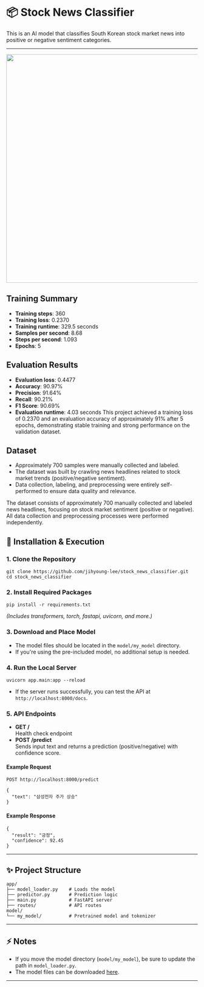 <h1>📦 Stock News Classifier</h1>

<p>This is an AI model that classifies South Korean stock market news into positive or negative sentiment categories.</p>
<hr>

<p align="center">
  <img src="https://github.com/user-attachments/assets/bbbf5f05-9981-439e-ba68-81cc5b96dd30" width="600"/>
</p>


## Training Summary

- **Training steps**: 360
- **Training loss**: 0.2370
- **Training runtime**: 329.5 seconds
- **Samples per second**: 8.68
- **Steps per second**: 1.093
- **Epochs**: 5

## Evaluation Results

- **Evaluation loss**: 0.4477
- **Accuracy**: 90.97%
- **Precision**: 91.64%
- **Recall**: 90.21%
- **F1 Score**: 90.69%
- **Evaluation runtime**: 4.03 seconds
This project achieved a training loss of 0.2370 and an evaluation accuracy of approximately 91% after 5 epochs, demonstrating stable training and strong performance on the validation dataset.

## Dataset

- Approximately 700 samples were manually collected and labeled.
- The dataset was built by crawling news headlines related to stock market trends (positive/negative sentiment).
- Data collection, labeling, and preprocessing were entirely self-performed to ensure data quality and relevance.

The dataset consists of approximately 700 manually collected and labeled news headlines, focusing on stock market sentiment (positive or negative). All data collection and preprocessing processes were performed independently.


<h2>🚀 Installation & Execution</h2>

<h3>1. Clone the Repository</h3>

<pre><code>git clone https://github.com/jihyoung-lee/stock_news_classifier.git
cd stock_news_classifier
</code></pre>

<h3>2. Install Required Packages</h3>

<pre><code>pip install -r requirements.txt
</code></pre>

<p><i>(Includes transformers, torch, fastapi, uvicorn, and more.)</i></p>

<h3>3. Download and Place Model</h3>

<ul>
<li>The model files should be located in the <code>model/my_model</code> directory.</li>
<li>If you're using the pre-included model, no additional setup is needed.</li>
</ul>

<h3>4. Run the Local Server</h3>

<pre><code>uvicorn app.main:app --reload
</code></pre>

<ul>
<li>If the server runs successfully, you can test the API at <code>http://localhost:8000/docs</code>.</li>
</ul>

<h3>5. API Endpoints</h3>

<ul>
<li><b>GET /</b><br>Health check endpoint</li>
<li><b>POST /predict</b><br>Sends input text and returns a prediction (positive/negative) with confidence score.</li>
</ul>

<h4>Example Request</h4>

<pre><code>POST http://localhost:8000/predict

{
  "text": "삼성전자 주가 상승"
}
</code></pre>

<h4>Example Response</h4>

<pre><code>{
  "result": "긍정",
  "confidence": 92.45
}
</code></pre>

<hr>

<h2>✨ Project Structure</h2>

<pre><code>app/
├── model_loader.py    # Loads the model
├── predictor.py       # Prediction logic
├── main.py            # FastAPI server
├── routes/            # API routes
model/
└── my_model/          # Pretrained model and tokenizer
</code></pre>

<hr>

<h2>⚡ Notes</h2>
<ul>
<li>If you move the model directory (<code>model/my_model</code>), be sure to update the path in <code>model_loader.py</code>.</li>
<li>The model files can be downloaded <a href="https://drive.google.com/file/d/1JVIVQMkJw1ZV0p4XmXJZTZDX4_VhjWKz/view?usp=sharing" target="_blank">here</a>.</li>
</ul>

<hr>
